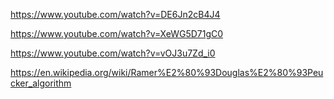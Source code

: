 



https://www.youtube.com/watch?v=DE6Jn2cB4J4

https://www.youtube.com/watch?v=XeWG5D71gC0

https://www.youtube.com/watch?v=vOJ3u7Zd_i0

https://en.wikipedia.org/wiki/Ramer%E2%80%93Douglas%E2%80%93Peucker_algorithm